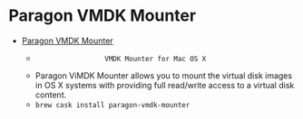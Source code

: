 # Paragon VMDK Mounter
- [Paragon VMDK Mounter](https://www.paragon-software.com/home/vd-mounter-mac-free/)
  -                      VMDK Mounter for Mac OS X                 
  - Paragon ViMDK Mounter allows you to mount the virtual disk images in OS X systems with providing full read/write access to a virtual disk content.
  - `brew cask install paragon-vmdk-mounter`
